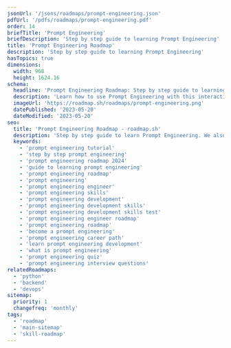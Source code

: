 ```yaml
---
jsonUrl: '/jsons/roadmaps/prompt-engineering.json'
pdfUrl: '/pdfs/roadmaps/prompt-engineering.pdf'
order: 14
briefTitle: 'Prompt Engineering'
briefDescription: 'Step by step guide to learning Prompt Engineering'
title: 'Prompt Engineering Roadmap'
description: 'Step by step guide to learning Prompt Engineering'
hasTopics: true
dimensions:
  width: 968
  height: 1624.16
schema:
  headline: 'Prompt Engineering Roadmap: Step by step guide to learning Prompt Engineering'
  description: 'Learn how to use Prompt Engineering with this interactive step by step guide. We also have resources and short descriptions attached to the roadmap items so you can get everything you want to learn in one place.'
  imageUrl: 'https://roadmap.sh/roadmaps/prompt-engineering.png'
  datePublished: '2023-05-20'
  dateModified: '2023-05-20'
seo:
  title: 'Prompt Engineering Roadmap - roadmap.sh'
  description: 'Step by step guide to learn Prompt Engineering. We also have resources and short descriptions attached to the roadmap items so you can get everything you want to learn in one place.'
  keywords:
    - 'prompt engineering tutorial'
    - 'step by step prompt engineering'
    - 'prompt engineering roadmap 2024'
    - 'guide to learning prompt engineering'
    - 'prompt engineering roadmap'
    - 'prompt engineering'
    - 'prompt engineering engineer'
    - 'prompt engineering skills'
    - 'prompt engineering development'
    - 'prompt engineering development skills'
    - 'prompt engineering development skills test'
    - 'prompt engineering engineer roadmap'
    - 'prompt engineering roadmap'
    - 'become a prompt engineering'
    - 'prompt engineering career path'
    - 'learn prompt engineering development'
    - 'what is prompt engineering'
    - 'prompt engineering quiz'
    - 'prompt engineering interview questions'
relatedRoadmaps:
  - 'python'
  - 'backend'
  - 'devops'
sitemap:
  priority: 1
  changefreq: 'monthly'
tags:
  - 'roadmap'
  - 'main-sitemap'
  - 'skill-roadmap'
---
```

